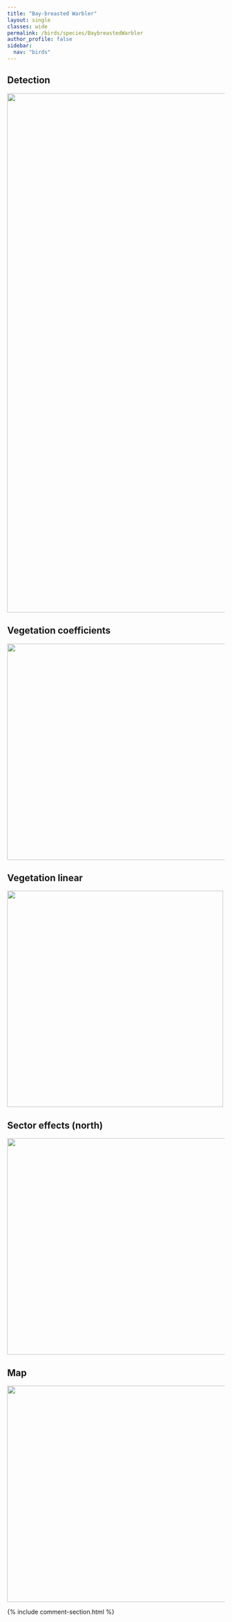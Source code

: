 ```yaml
---
title: "Bay-breasted Warbler"
layout: single
classes: wide
permalink: /birds/species/BaybreastedWarbler
author_profile: false
sidebar:
  nav: "birds"
---
```


<h2>Detection</h2>

<a href="https://drive.google.com/uc?export=view&id=1mNh9WiC2JvhE_adXCAHkb7D9fIhVPJFI">
<img src="https://drive.google.com/uc?export=view&id=1mNh9WiC2JvhE_adXCAHkb7D9fIhVPJFI" height = "1200" width = "800">
</a>

<h2>Vegetation coefficients</h2>

<a href="https://drive.google.com/uc?export=view&id=1P3OfgVHvti7WrBXxXwRNUsKUGO2hqmwH">
<img src="https://drive.google.com/uc?export=view&id=1P3OfgVHvti7WrBXxXwRNUsKUGO2hqmwH" height = "500" width = "1000">
</a>

<h2>Vegetation linear</h2>

<a href="https://drive.google.com/uc?export=view&id=1p0h_p7ThtCyvUi9Hycj13GE9V3iZvANM">
<img src="https://drive.google.com/uc?export=view&id=1p0h_p7ThtCyvUi9Hycj13GE9V3iZvANM" height = "500" width = "500">
</a>

<h2>Sector effects (north)</h2>

<a href="https://drive.google.com/uc?export=view&id=13y4XJqnVzocQi2Jqs_aesoCGiiXAcMG4">
<img src="https://drive.google.com/uc?export=view&id=13y4XJqnVzocQi2Jqs_aesoCGiiXAcMG4" height = "500" width = "1000">
</a>

<h2>Map</h2>

<a href="https://drive.google.com/uc?export=view&id=1feH3ZdmAhKCjYB8nTBAJElkbThvxrv-X">
<img src="https://drive.google.com/uc?export=view&id=1feH3ZdmAhKCjYB8nTBAJElkbThvxrv-X" height = "500" width = "1500">
</a>

{% include comment-section.html %}
